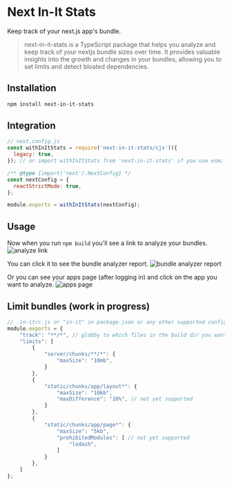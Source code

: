 # Next In-It Stats

Keep track of your next.js app's bundle.

> next-in-it-stats is a TypeScript package that helps you analyze and keep track of your nextjs bundle sizes over time. It provides valuable insights into the growth and changes in your bundles, allowing you to set limits and detect bloated dependencies.

## Installation

```bash
npm install next-in-it-stats
```

## Integration

```js
// next.config.js
const withInItStats = require('next-in-it-stats/cjs')({
  legacy: true,
}); // or import withInItStats from 'next-in-it-stats' if you use esm;

/** @type {import('next').NextConfig} */
const nextConfig = {
  reactStrictMode: true,
};

module.exports = withInItStats(nextConfig);
```

## Usage
Now when you run `npm build` you'll see a link to analyze your bundles.
![analyze link](https://i.ibb.co/Zc9qpTy/analyze-link.png)

You can click it to see the bundle analyzer report.
![bundle analyzer report](https://i.ibb.co/hcZx1CP/bundle-analyzer-report.png)

Or you can see your apps page (after logging in) and click on the app you want to analyze.
![apps page](https://i.ibb.co/3WkM0JT/apps-page.png)


## Limit bundles (work in progress)

```js
// .in-itrc.js or "in-it" in package.json or any other supported config file
module.exports = {
    "track": "**/*", // globby to which files in the build dir you want to track (default)
    "limits": [
        {
            "server/chunks/**/*": {
                "maxSize": "10mb",
            }
        },
        {
            "static/chunks/app/layout*": {
                "maxSize": "10kb",
                "maxDifference": "10%", // not yet supported
            }
        },
        {
            "static/chunks/app/page*": {
                "maxSize": "5kb",
                "prohibitedModules": [ // not yet supported
                    "lodash",
                ]
            }
        },
    ]
};
```
